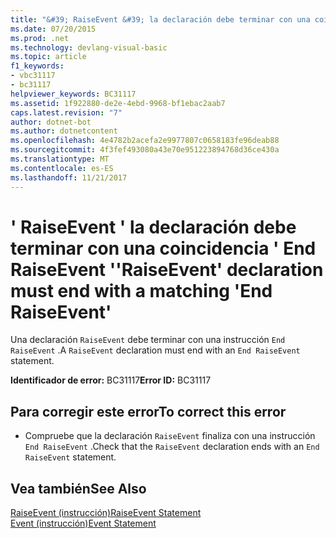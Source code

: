 ```yaml
---
title: "&#39; RaiseEvent &#39; la declaración debe terminar con una coincidencia &#39; End RaiseEvent &#39;"
ms.date: 07/20/2015
ms.prod: .net
ms.technology: devlang-visual-basic
ms.topic: article
f1_keywords:
- vbc31117
- bc31117
helpviewer_keywords: BC31117
ms.assetid: 1f922880-de2e-4ebd-9968-bf1ebac2aab7
caps.latest.revision: "7"
author: dotnet-bot
ms.author: dotnetcontent
ms.openlocfilehash: 4e4782b2acefa2e9977807c0658183fe96deab88
ms.sourcegitcommit: 4f3fef493080a43e70e951223894768d36ce430a
ms.translationtype: MT
ms.contentlocale: es-ES
ms.lasthandoff: 11/21/2017
---
```

# <a name="39raiseevent39-declaration-must-end-with-a-matching-39end-raiseevent39"></a><span data-ttu-id="2f9ac-102">&#39; RaiseEvent &#39; la declaración debe terminar con una coincidencia &#39; End RaiseEvent &#39;</span><span class="sxs-lookup"><span data-stu-id="2f9ac-102">&#39;RaiseEvent&#39; declaration must end with a matching &#39;End RaiseEvent&#39;</span></span>
<span data-ttu-id="2f9ac-103">Una declaración `RaiseEvent` debe terminar con una instrucción `End RaiseEvent` .</span><span class="sxs-lookup"><span data-stu-id="2f9ac-103">A `RaiseEvent` declaration must end with an `End RaiseEvent` statement.</span></span>  
  
 <span data-ttu-id="2f9ac-104">**Identificador de error:** BC31117</span><span class="sxs-lookup"><span data-stu-id="2f9ac-104">**Error ID:** BC31117</span></span>  
  
## <a name="to-correct-this-error"></a><span data-ttu-id="2f9ac-105">Para corregir este error</span><span class="sxs-lookup"><span data-stu-id="2f9ac-105">To correct this error</span></span>  
  
-   <span data-ttu-id="2f9ac-106">Compruebe que la declaración `RaiseEvent` finaliza con una instrucción `End RaiseEvent` .</span><span class="sxs-lookup"><span data-stu-id="2f9ac-106">Check that the `RaiseEvent` declaration ends with an `End RaiseEvent` statement.</span></span>  
  
## <a name="see-also"></a><span data-ttu-id="2f9ac-107">Vea también</span><span class="sxs-lookup"><span data-stu-id="2f9ac-107">See Also</span></span>  
 [<span data-ttu-id="2f9ac-108">RaiseEvent (instrucción)</span><span class="sxs-lookup"><span data-stu-id="2f9ac-108">RaiseEvent Statement</span></span>](../../visual-basic/language-reference/statements/raiseevent-statement.md)  
 [<span data-ttu-id="2f9ac-109">Event (instrucción)</span><span class="sxs-lookup"><span data-stu-id="2f9ac-109">Event Statement</span></span>](../../visual-basic/language-reference/statements/event-statement.md)
